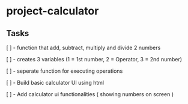 # project-calculator

## Tasks
[ ] - function that add, subtract, multiply and divide 2 numbers

[ ] - creates 3 variables (1 = 1st number, 2 = Operator, 3 = 2nd number)

[ ] - seperate function for executing operations

[ ] - Build basic calculator UI using html

[ ] - Add calculator ui functionalities ( showing numbers on screen )

